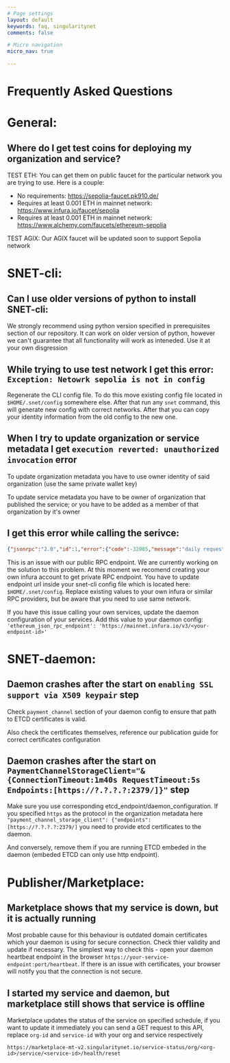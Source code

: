 ```yaml
---
# Page settings
layout: default
keywords: faq, singularitynet 
comments: false

# Micro navigation
micro_nav: true

---
```


# Frequently Asked Questions

# General:

## Where do I get test coins for deploying my organization and service?
TEST ETH: You can get them on public faucet for the particular network you are trying to use. Here is a couple:
 - No requirements: https://sepolia-faucet.pk910.de/ 
 - Requires at least 0.001 ETH in mainnet network: https://www.infura.io/faucet/sepolia 
 - Requires at least 0.001 ETH in mainnet network: https://www.alchemy.com/faucets/ethereum-sepolia  

TEST AGIX: Our AGIX faucet will be updated soon to support Sepolia network

# SNET-cli:
## Can I use older versions of python to install SNET-cli:
We strongly recommend using python version specified in prerequisites section of our repository. It can work on older version of python, however we can't guarantee that all functionality will work as inteneded. Use it at your own disgression

## While trying to use test network I get this error: `Exception: Netowrk sepolia is not in config`
Regenerate the CLI config file. To do this move existing config file located in `$HOME/.snet/config` somewhere else. After that run any `snet` command, this will generate new config with correct networks. After that you can copy your identity information from the old config to the new one.

## When I try to update organization or service metadata I get `execution reverted: unauthorized invocation` error
To update organization metadata you have to use owner identity of said organization (use the same private wallet key)

To update service metadata you have to be owner of organization that published the service; or you have to be added as a member of that organization by it's owner

## I get this error while calling the serivce:
```json
{"jsonrpc":"2.0","id":1,"error":{"code":-32005,"message":"daily request count exceeded, request rate limited","data":{"rate":{"allowed_rps":1,"backoff_seconds":30,"current_rps":2.6333333333333333},"see":"https://infura.io/dashboard"}}}" 429 Too Many Requests"
```

This is an issue with our public RPC endpoint. We are currently working on the solution to this problem. At this moment we recomend creating your own infura account to get private RPC endpoint. You have to update endpoint url inside your snet-cli config file which is located here: `$HOME/.snet/config`. Replace existing values to your own infura or similar RPC providers, but be aware that you need to use same network.

If you have this issue calling your own services, update the daemon configuration of your services. Add this value to your daemon config: `'ethereum_json_rpc_endpoint': 'https://mainnet.infura.io/v3/<your-endpoint-id>'` 

# SNET-daemon:
## Daemon crashes after the start on `enabling SSL support via X509 keypair` step
Check `payment_channel` section of your daemon config to ensure that path to ETCD certificates is valid.

Also check the certificates themselves, reference our publication guide for correct certificates configuration

## Daemon crashes after the start on `PaymentChannelStorageClient="&{ConnectionTimeout:1m40s RequestTimeout:5s Endpoints:[https://?.?.?.?:2379/]}"` step
Make sure you use corresponding etcd_endpoint/daemon_configuration. If you specified `https` as the protocol in the organization metadata here `"payment_channel_storage_client": {"endpoints": [https://?.?.?.?:2379/]` you need to provide etcd certificates to the daemon. 

And conversely, remove them if you are running ETCD embeded in the daemon (embeded ETCD can only use http endpoint).

# Publisher/Marketplace:
## Marketplace shows that my service is down, but it is actually running
Most probable cause for this behaviour is outdated domain certificates which your daemon is using for secure connection. Check thier validity and update if necessary. The simplest way to check this - open your daemon heartbeat endpoint in the browser `https://your-service-endpoint:port/heartbeat`. If there is an issue with certificates, your browser will notify you that the connection is not secure.

## I started my service and daemon, but marketplace still shows that service is offline
Marketplace updates the status of the service on specified schedule, if you want to update it immediately you can send a GET request to this API, replace `org-id` and `service-id` with your org and service respectively
```url
https://marketplace-mt-v2.singularitynet.io/service-status/org/<org-id>/service/<service-id>/health/reset
```
